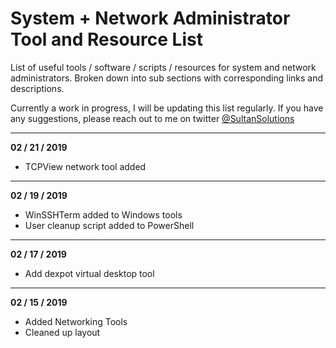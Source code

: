 # System + Network Administrator Tool and Resource List
List of useful tools / software / scripts / resources for system and network administrators. Broken down into sub sections with corresponding links and descriptions. 


Currently a work in progress, I will be updating this list regularly. If you have any suggestions, please reach out to me on twitter <a href="https://twitter.com/sultansolutions">@SultanSolutions</a>

----

**02 / 21 / 2019** 

* TCPView network tool added

---

**02 / 19 / 2019** 

* WinSSHTerm added to Windows tools
* User cleanup script added to PowerShell

----

**02 / 17 / 2019**

* Add dexpot virtual desktop tool

----

**02 / 15 / 2019** 

* Added Networking Tools 
* Cleaned up layout

